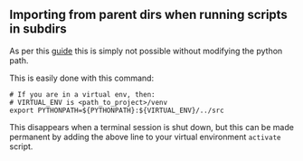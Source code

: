 ## Importing from parent dirs when running scripts in subdirs
As per this [guide](https://chrisyeh96.github.io/2017/08/08/definitive-guide-python-imports.html) this is simply not possible without modifying the python path.

This is easily done with this command:
```
# If you are in a virtual env, then:
# VIRTUAL_ENV is <path_to_project>/venv
export PYTHONPATH=${PYTHONPATH}:${VIRTUAL_ENV}/../src
```

This disappears when a terminal session is shut down, but this can be made permanent by adding the above line to your
virtual environment `activate` script.
